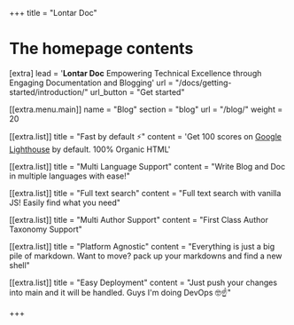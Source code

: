 +++
title = "Lontar Doc"

# The homepage contents
[extra]
lead = '<b>Lontar Doc</b> Empowering Technical Excellence through Engaging Documentation and Blogging'
url = "/docs/getting-started/introduction/"
url_button = "Get started"

[[extra.menu.main]]
name = "Blog"
section = "blog"
url = "/blog/"
weight = 20

[[extra.list]]
title = "Fast by default ⚡️"
content = 'Get 100 scores on <a href="https://googlechrome.github.io/lighthouse/viewer/?gist=7731347bb8ce999eff7428a8e763b637">Google Lighthouse</a> by default. 100% Organic HTML'

[[extra.list]]
title = "Multi Language Support"
content = "Write Blog and Doc in multiple languages with ease!"

[[extra.list]]
title = "Full text search"
content = "Full text search with vanilla JS! Easily find what you need"

[[extra.list]]
title = "Multi Author Support"
content = "First Class Author Taxonomy Support"

[[extra.list]]
title = "Platform Agnostic"
content = "Everything is just a big pile of markdown. Want to move? pack up your markdowns and find a new shell"

[[extra.list]]
title = "Easy Deployment"
content = "Just push your changes into main and it will be handled. Guys I'm doing DevOps 🤓☝️"

+++
